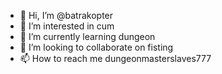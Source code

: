- 👋 Hi, I’m @batrakopter
- 👀 I’m interested in cum
- 🌱 I’m currently learning dungeon 
- 💞️ I’m looking to collaborate on fisting
- 📫 How to reach me dungeonmasterslaves777

<!---
batrakopter/batrakopter is a ✨ special ✨ repository because its `README.md` (this file) appears on your GitHub profile.
You can click the Preview link to take a look at your changes.
--->
